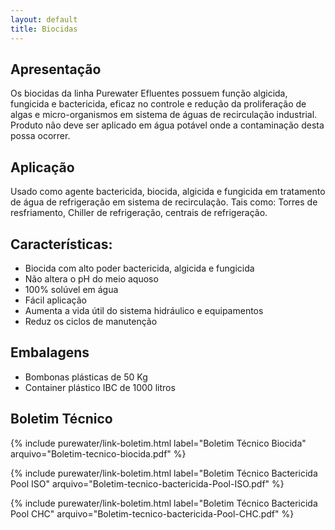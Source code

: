 ```yaml
---
layout: default
title: Biocidas
---
```


## Apresentação
Os biocidas da linha Purewater Efluentes possuem função algicida, fungicida e bactericida, eficaz no controle e redução da proliferação de algas e micro-organismos em sistema de águas de recirculação industrial.
Produto não deve ser aplicado em água potável onde a contaminação desta possa ocorrer.

## Aplicação
Usado como agente bactericida, biocida, algicida e fungicida em tratamento de água de refrigeração em sistema de recirculação.
Tais como: Torres de resfriamento, Chiller de refrigeração, centrais de refrigeração.

## Características:

- Biocida com alto poder bactericida, algicida e fungicida
- Não altera o pH do meio aquoso
- 100% solúvel em água
- Fácil aplicação
- Aumenta a vida útil do sistema hidráulico e equipamentos
- Reduz os ciclos de manutenção

## Embalagens

- Bombonas plásticas de 50 Kg
- Container plástico IBC de 1000 litros

## Boletim Técnico

{% include purewater/link-boletim.html 
   label="Boletim Técnico Biocida" 
   arquivo="Boletim-tecnico-biocida.pdf" %}

{% include purewater/link-boletim.html 
   label="Boletim Técnico Bactericida Pool ISO" 
   arquivo="Boletim-tecnico-bactericida-Pool-ISO.pdf" %}

{% include purewater/link-boletim.html 
   label="Boletim Técnico Bactericida Pool CHC" 
   arquivo="Boletim-tecnico-bactericida-Pool-CHC.pdf" %}
